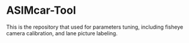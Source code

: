 # ASIMcar-Tool

This is the repository that used for parameters tuning, including fisheye camera calibration, and lane picture labeling.
